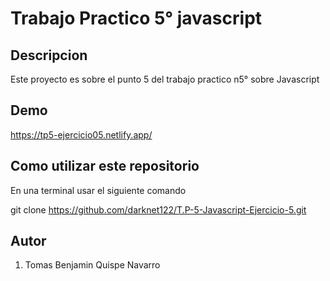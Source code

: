 # Trabajo Practico 5° javascript

## Descripcion
Este proyecto es sobre el punto 5 del trabajo practico n5° sobre Javascript

## Demo

https://tp5-ejercicio05.netlify.app/

## Como utilizar este repositorio 

En una terminal usar el siguiente comando

git clone https://github.com/darknet122/T.P-5-Javascript-Ejercicio-5.git

## Autor

1. Tomas Benjamin Quispe Navarro